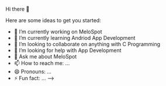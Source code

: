 Hi there 👋

Here are some ideas to get you started:

- 🔭 I’m currently working on MeloSpot
- 🌱 I’m currently learning Andriod App Development 
- 👯 I’m looking to collaborate on anything with C Programming 
- 🤔 I’m looking for help with App Development 
- 💬 Ask me about MeloSpot 
- 📫 How to reach me: ...
- 😄 Pronouns: ...
- ⚡ Fun fact: ...
-->
